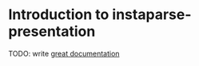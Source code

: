 # Introduction to instaparse-presentation

TODO: write [great documentation](http://jacobian.org/writing/what-to-write/)

